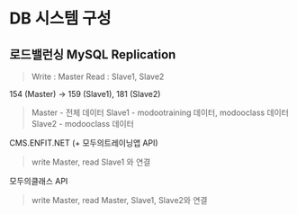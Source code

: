 # DB 시스템 구성

## 로드밸런싱 MySQL Replication

> Write : Master
> Read : Slave1, Slave2

154 (Master) -> 159 (Slave1), 181 (Slave2)

> Master - 전체 데이터
> Slave1 - modootraining 데이터, modooclass 데이터
> Slave2 - modooclass 데이터

CMS.ENFIT.NET (+ 모두의트레이닝앱 API)
> write Master, read Slave1 와 연결

모두의클래스 API 
> write Master, read Master, Slave1, Slave2와 연결
